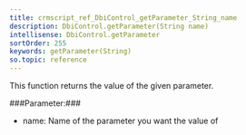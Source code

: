 ```yaml
---
title: crmscript_ref_DbiControl_getParameter_String_name
description: DbiControl.getParameter(String name)
intellisense: DbiControl.getParameter
sortOrder: 255
keywords: getParameter(String)
so.topic: reference
---
```


This function returns the value of the given parameter.



###Parameter:###


 - name: Name of the parameter you want the value of


